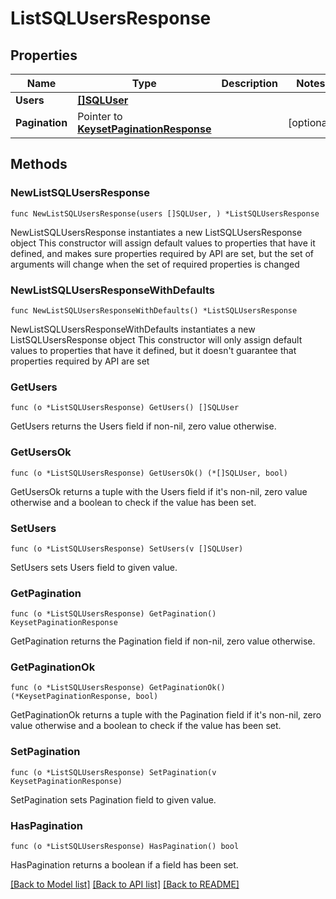 # ListSQLUsersResponse

## Properties

Name | Type | Description | Notes
------------ | ------------- | ------------- | -------------
**Users** | [**[]SQLUser**](SQLUser.md) |  | 
**Pagination** | Pointer to [**KeysetPaginationResponse**](KeysetPaginationResponse.md) |  | [optional] 

## Methods

### NewListSQLUsersResponse

`func NewListSQLUsersResponse(users []SQLUser, ) *ListSQLUsersResponse`

NewListSQLUsersResponse instantiates a new ListSQLUsersResponse object
This constructor will assign default values to properties that have it defined,
and makes sure properties required by API are set, but the set of arguments
will change when the set of required properties is changed

### NewListSQLUsersResponseWithDefaults

`func NewListSQLUsersResponseWithDefaults() *ListSQLUsersResponse`

NewListSQLUsersResponseWithDefaults instantiates a new ListSQLUsersResponse object
This constructor will only assign default values to properties that have it defined,
but it doesn't guarantee that properties required by API are set

### GetUsers

`func (o *ListSQLUsersResponse) GetUsers() []SQLUser`

GetUsers returns the Users field if non-nil, zero value otherwise.

### GetUsersOk

`func (o *ListSQLUsersResponse) GetUsersOk() (*[]SQLUser, bool)`

GetUsersOk returns a tuple with the Users field if it's non-nil, zero value otherwise
and a boolean to check if the value has been set.

### SetUsers

`func (o *ListSQLUsersResponse) SetUsers(v []SQLUser)`

SetUsers sets Users field to given value.


### GetPagination

`func (o *ListSQLUsersResponse) GetPagination() KeysetPaginationResponse`

GetPagination returns the Pagination field if non-nil, zero value otherwise.

### GetPaginationOk

`func (o *ListSQLUsersResponse) GetPaginationOk() (*KeysetPaginationResponse, bool)`

GetPaginationOk returns a tuple with the Pagination field if it's non-nil, zero value otherwise
and a boolean to check if the value has been set.

### SetPagination

`func (o *ListSQLUsersResponse) SetPagination(v KeysetPaginationResponse)`

SetPagination sets Pagination field to given value.

### HasPagination

`func (o *ListSQLUsersResponse) HasPagination() bool`

HasPagination returns a boolean if a field has been set.


[[Back to Model list]](../README.md#documentation-for-models) [[Back to API list]](../README.md#documentation-for-api-endpoints) [[Back to README]](../README.md)


